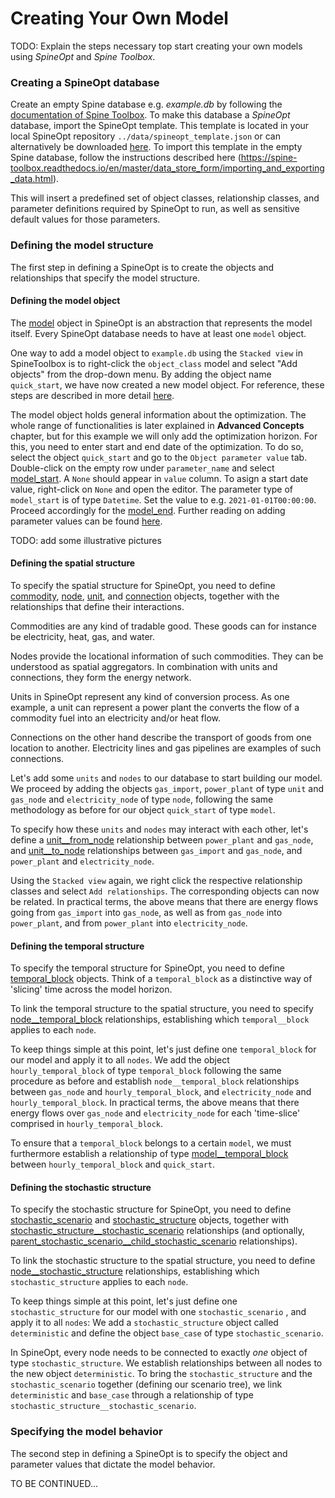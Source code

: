 # Creating Your Own Model

TODO: Explain the steps necessary top start creating your own models using *SpineOpt* and *Spine Toolbox*.

### Creating a SpineOpt database

Create an empty Spine database e.g. *example.db* by following the [documentation of Spine Toolbox](https://spine-toolbox.readthedocs.io/en/master/data_store_form/getting_started.html).
To make this database a *SpineOpt* database, import the SpineOpt template. This template is located in your local SpineOpt repository `../data/spineopt_template.json` or can alternatively
be downloaded [here](https://github.com/Spine-project/SpineOpt.jl/blob/master/data/spineopt_template.json). To import this template in the empty Spine database, follow the instructions
described here (https://spine-toolbox.readthedocs.io/en/master/data_store_form/importing_and_exporting_data.html).

This will insert a predefined set of object classes, relationship classes,
and parameter definitions required by SpineOpt to run,
as well as sensitive default values for those parameters.

### Defining the model structure

The first step in defining a SpineOpt is to create the objects and relationships
that specify the model structure.


#### Defining the model object

The [model](@ref) object in SpineOpt is an abstraction that represents the model itself.
Every SpineOpt database needs to have at least one `model` object.

One way to add a model object to `example.db` using the `Stacked view` in SpineToolbox is to right-click the `object_class` model and select "Add objects" from the drop-down menu. By adding the object name `quick_start`, we have
now created a new model object. For reference, these steps are described in more detail [here](https://spine-toolbox.readthedocs.io/en/master/data_store_form/adding_data.html#adding-object-classes).

The model object holds general information about the optimization. The whole range of functionalities is later explained in **Advanced Concepts** chapter, but for this example we will
only add the optimization horizon. For this, you need to enter start and end date of the optimization. To do so, select the object `quick_start` and go to the `Object parameter value` tab. Double-click on the empty row under `parameter_name`
and select [model\_start](@ref). A `None` should appear in `value` column. To asign a start date value, right-click on `None` and open the editor. The parameter type of `model_start` is of type `Datetime`. Set the value to e.g. `2021-01-01T00:00:00`. Proceed accordingly
for the [model\_end](@ref). Further reading on adding parameter values can be found [here](https://spine-toolbox.readthedocs.io/en/master/data_store_form/adding_data.html#adding-parameter-values).

TODO: add some illustrative pictures

#### Defining the spatial structure

To specify the spatial structure for SpineOpt, you need to define [commodity](@ref), [node](@ref), [unit](@ref), and [connection](@ref) objects,
together with the relationships that define their interactions.

Commodities are any kind of tradable good. These goods can for instance be electricity, heat, gas, and water.

Nodes provide the locational information of such commodities. They can be understood as spatial aggregators. In combination with units and connections, they
form the energy network.

Units in SpineOpt represent any kind of conversion process. As one example, a unit can represent a power plant the converts the flow of a commodity fuel into an electricity and/or heat flow.

Connections on the other hand describe the transport of goods from one location to another. Electricity lines and gas pipelines are examples of such connections.

Let's add some `units` and `nodes` to our database to start building our model. We proceed by adding the objects `gas_import`, `power_plant` of type `unit` and
`gas_node` and `electricity_node` of type `node`, following the same methodology as before for our object `quick_start` of type `model`.

To specify how these `units` and `nodes` may interact with each other,
let's define a [unit\_\_from\_node](@ref) relationship between `power_plant` and `gas_node`, and [unit\_\_to\_node](@ref) relationships between `gas_import` and `gas_node`, and `power_plant` and `electricity_node`.

Using the `Stacked view` again, we right click the respective relationship classes and select `Add relationships`. The corresponding objects can now be related.
In practical terms, the above means that there are energy flows
going from `gas_import` into `gas_node`, as well as from `gas_node` into `power_plant`,
and from `power_plant` into `electricity_node`.


#### Defining the temporal structure

To specify the temporal structure for SpineOpt, you need to define [temporal\_block](@ref) objects.
Think of a `temporal_block` as a distinctive way of 'slicing' time across the model horizon.

To link the temporal structure to the spatial structure,
you need to specify [node\_\_temporal\_block](@ref) relationships,
establishing which `temporal__block` applies to each `node`.

To keep things simple at this point,
let's just define one `temporal_block` for our model and apply it to all `nodes`. We add the object `hourly_temporal_block` of type `temporal_block`
following the same procedure as before and establish `node__temporal_block` relationships between 
`gas_node` and `hourly_temporal_block`, and `electricity_node` and `hourly_temporal_block`.
In practical terms, the above means that there energy flows over `gas_node` and `electricity_node`
for each 'time-slice' comprised in `hourly_temporal_block`.

To ensure that a `temporal_block` belongs to a certain `model`, we must furthermore establish a relationship 
of type [model\_\_temporal_block](@ref) between `hourly_temporal_block` and `quick_start`.

#### Defining the stochastic structure

To specify the stochastic structure for SpineOpt,
you need to define [stochastic\_scenario](@ref) and [stochastic\_structure](@ref) objects,
together with [stochastic\_structure\_\_stochastic\_scenario](@ref) relationships
(and optionally, [parent\_stochastic\_scenario\_\_child\_stochastic\_scenario](@ref) relationships).

To link the stochastic structure to the spatial structure,
you need to define [node\_\_stochastic\_structure](@ref) relationships,
establishing which `stochastic_structure` applies to each `node`.

To keep things simple at this point,
let's just define one `stochastic_structure` for our model with one `stochastic_scenario` ,
and apply it to all `nodes`: We add a `stochastic_structure` object called `deterministic` and define the object `base_case` of type `stochastic_scenario`.

In SpineOpt, every node needs to be connected to exactly *one* object of type `stochastic_structure`. We establish relationships between all nodes to the new object `deterministic`.
To bring the `stochastic_structure` and the `stochastic_scenario` together (defining our scenario tree), we link `deterministic` and `base_case` through a relationship of type 
`stochastic_structure__stochastic_scenario`.

### Specifying the model behavior

The second step in defining a SpineOpt is to specify the object and parameter values
that dictate the model behavior.

TO BE CONTINUED...
